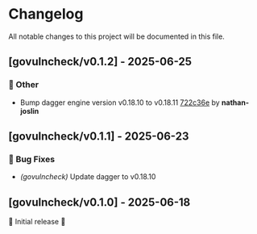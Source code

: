 # Changelog

All notable changes to this project will be documented in this file.

## [govulncheck/v0.1.2] - 2025-06-25

### 💼 Other

- Bump dagger engine version v0.18.10 to v0.18.11 [722c36e](https://github.com/act3-ai/dagger/commit/722c36ea22745e522ceadc348ef40015fac834e1) by **nathan-joslin**


## [govulncheck/v0.1.1] - 2025-06-23

### 🐛 Bug Fixes

- *(govulncheck)* Update dagger to v0.18.10

## [govulncheck/v0.1.0] - 2025-06-18

🚀 Initial release 🚀

